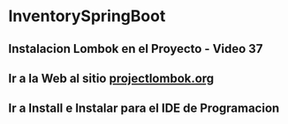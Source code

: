 # InventorySpringBoot

## Instalacion Lombok en el Proyecto - Video 37
## Ir a la Web al sitio [projectlombok.org](https://projectlombok.org)

## Ir a Install e Instalar para el IDE de Programacion
